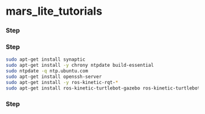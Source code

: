 # mars_lite_tutorials

### Step 



### Step 

```bash
sudo apt-get install synaptic
sudo apt-get install -y chrony ntpdate build-essential
sudo ntpdate -q ntp.ubuntu.com
sudo apt-get install openssh-server
sudo apt-get install -y ros-kinetic-rqt-*
sudo apt-get install ros-kinetic-turtlebot-gazebo ros-kinetic-turtlebot-rviz-launchers ros-kinetic-turtlebot-teleop ros-kinetic-turtlebot-interactive-markers ros-kinetic-husky-desktop ros-kinetic-husky-simulator
```


### Step 


